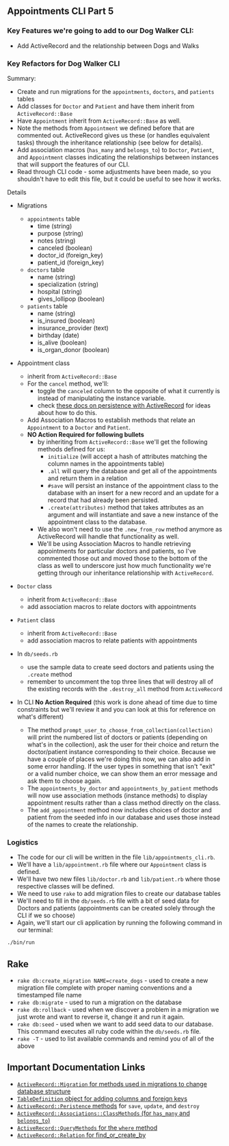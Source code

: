 ## Appointments CLI Part 5
### Key Features we're going to add to our Dog Walker CLI:

- Add ActiveRecord and the relationship between Dogs and Walks

### Key Refactors for Dog Walker CLI

Summary:
- Create and run migrations for the `appointments`, `doctors`, and `patients` tables
- Add classes for `Doctor` and `Patient` and have them inherit from `ActiveRecord::Base`
- Have `Appointment` inherit from `ActiveRecord::Base` as well.
- Note the methods from `Appointment` we defined before that are commented out. ActiveRecord gives us these (or handles equivalent tasks) through the inheritance relationship (see below for details).
- Add association macros (`has_many` and `belongs_to`) to `Doctor`, `Patient`, and `Appointment` classes indicating the relationships between instances that will support the features of our CLI.
- Read through CLI code - some adjustments have been made, so you shouldn't have to edit this file, but it could be useful to see how it works.

Details
- Migrations
  - `appointments` table
    - time (string)
    - purpose (string)
    - notes (string)
    - canceled (boolean)
    - doctor_id (foreign_key)
    - patient_id (foreign_key)
  - `doctors` table
    - name (string)
    - specialization (string)
    - hospital (string)
    - gives_lollipop (boolean)
  - `patients` table
    - name (string)
    - is_insured (boolean)
    - insurance_provider (text)
    - birthday (date)
    - is_alive (boolean)
    - is_organ_donor (boolean)
- Appointment class
  - inherit from `ActiveRecord::Base`
  - For the `cancel` method, we'll:
    - toggle the `canceled` column to the opposite of what it currently is instead of manipulating the instance variable.
    - check [these docs on persistence with ActiveRecord](https://api.rubyonrails.org/classes/ActiveRecord/Persistence.html) for ideas about how to do this.
  - Add Association Macros to establish methods that relate an `Appointment` to a `Doctor` and `Patient`.
  - **NO Action Required for following bullets** 
    - by inheriting from `ActiveRecord::Base` we'll get the following methods defined for us:
      - `initialize` (will accept a hash of attributes matching the column names in the appointments table)
      - `.all` will query the database and get all of the appointments and return them in a relation
      - `#save` will persist an instance of the appointment class to the database with an insert for a new record and an update for a record that had already been persisted.
      - `.create(attributes)` method that takes attributes as an argument and will instantiate and save a new instance of the appointment class to the database.
    - We also won't need to use the `.new_from_row` method anymore as ActiveRecord will handle that functionality as well.
    - We'll be using Association Macros to handle retrieving appointments for particular doctors and patients, so I've commented those out and moved those to the bottom of the class as well to underscore just how much functionality we're getting through our inheritance relationship with `ActiveRecord`.
  
- `Doctor` class
  - inherit from `ActiveRecord::Base`
  - add association macros to relate doctors with appointments
- `Patient` class
  - inherit from `ActiveRecord::Base`
  - add association macros to relate patients with appointments
- In `db/seeds.rb` 
  - use the sample data to create seed doctors and patients using the `.create` method
  - remember to uncomment the top three lines that will destroy all of the existing records with the `.destroy_all` method from `ActiveRecord`

- In CLI **No Action Required** (this work is done ahead of time due to time constraints but we'll review it and you can look at this for reference on what's different)
  - The method `prompt_user_to_choose_from_collection(collection)` will print the numbered list of doctors or patients (depending on what's in the collection), ask the user for their choice and return the doctor/patient instance corresponding to their choice. Because we have a couple of places we're doing this now, we can also add in some error handling. If the user types in something that isn't "exit" or a valid number choice, we can show them an error message and ask them to choose again.
  - The `appointments_by_doctor` and `appointments_by_patient` methods will now use association methods (instance methods) to display appointment results rather than a class method directly on the class.
  - The `add_appointment` method now includes choices of doctor and patient from the seeded info in our database and uses those instead of the names to create the relationship.
 

### Logistics

- The code for our cli will be written in the file `lib/appointments_cli.rb`. 
- We'll have a `lib/appointment.rb` file where our `Appointment` class is defined.
- We'll have two new files `lib/doctor.rb` and `lib/patient.rb` where those respective classes will be defined. 
- We need to use `rake` to add migration files to create our database tables
- We'll need to fill in the `db/seeds.rb` file with a bit of seed data for Doctors and patients (appointments can be created solely through the CLI if we so choose)
- Again, we'll start our cli application by running the following command in our terminal:

```bash
./bin/run
```

## Rake

- `rake db:create_migration NAME=create_dogs` - used to create a new migration file complete with proper naming conventions and a timestamped file name
- `rake db:migrate` - used to run a migration on the database
- `rake db:rollback` - used when we discover a problem in a migration we just wrote and want to reverse it, change it and run it again.
- `rake db:seed` - used when we want to add seed data to our database. This command executes all ruby code within the `db/seeds.rb` file.
- `rake -T` - used to list available commands and remind you of all of the above

## Important Documentation Links

- [`ActiveRecord::Migration` for methods used in migrations to change database structure](https://api.rubyonrails.org/classes/ActiveRecord/Migration.html)
- [`TableDefinition` object for adding columns and foreign keys](https://api.rubyonrails.org/classes/ActiveRecord/ConnectionAdapters/TableDefinition.html#method-i-column)
- [`ActiveRecord::Peristence` methods](https://api.rubyonrails.org/classes/ActiveRecord/Persistence.html) for `save`, `update`, and `destroy`
- [`ActiveRecord::Associations::ClassMethods` (for `has_many` and `belongs_to`)](https://api.rubyonrails.org/classes/ActiveRecord/Associations/ClassMethods.html)
- [`ActiveRecord::QueryMethods` for the `where` method](https://api.rubyonrails.org/classes/ActiveRecord/QueryMethods.html#method-i-where)
- [`ActiveRecord::Relation` for find_or_create_by](https://api.rubyonrails.org/classes/ActiveRecord/Relation.html#method-i-find_or_create_by)